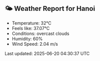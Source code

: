 <!-- WEATHER-START -->
## 🌤 Weather Report for Hanoi

- Temperature: 32°C
- Feels like: 37.07°C
- Conditions: overcast clouds
- Humidity: 60%
- Wind Speed: 2.04 m/s

Last updated: 2025-06-20 04:30:37 UTC
<!-- WEATHER-END -->
